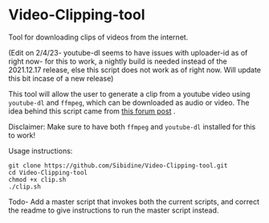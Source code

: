 # Video-Clipping-tool
Tool for downloading clips of videos from the internet.

(Edit on 2/4/23- youtube-dl seems to have issues with uploader-id as of right now- for this to work, a nightly build is needed instead of the 2021.12.17 release, else this script does not work as of right now. Will update this bit incase of a new release)

This tool will allow the user to generate a clip from a youtube video using `youtube-dl` and `ffmpeg`, which can be downloaded as audio or video. The idea behind this script came from [this forum post](https://unix.stackexchange.com/questions/230481/how-to-download-portion-of-video-with-youtube-dl-command) .

Disclaimer: Make sure to have both `ffmpeg` and `youtube-dl` installed for this to work!

Usage instructions: 

``` 
git clone https://github.com/Sibidine/Video-Clipping-tool.git
cd Video-Clipping-tool
chmod +x clip.sh
./clip.sh
```

Todo- Add a master script that invokes both the current scripts, and correct the readme to give instructions to run the master script instead.
